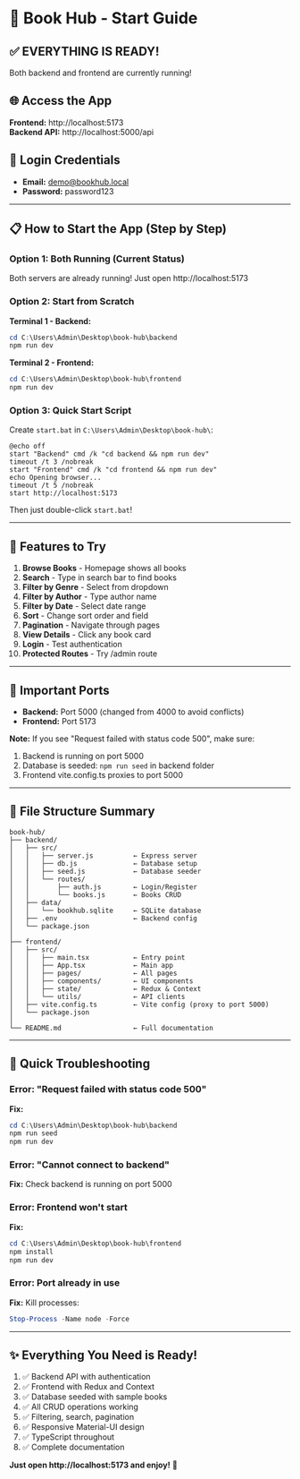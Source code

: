# 🚀 Book Hub - Start Guide

## ✅ EVERYTHING IS READY!

Both backend and frontend are currently running!

## 🌐 Access the App

**Frontend:** http://localhost:5173  
**Backend API:** http://localhost:5000/api  

## 🔑 Login Credentials

- **Email:** demo@bookhub.local
- **Password:** password123

---

## 📋 How to Start the App (Step by Step)

### Option 1: Both Running (Current Status)
Both servers are already running! Just open http://localhost:5173

### Option 2: Start from Scratch

**Terminal 1 - Backend:**
```powershell
cd C:\Users\Admin\Desktop\book-hub\backend
npm run dev
```

**Terminal 2 - Frontend:**
```powershell
cd C:\Users\Admin\Desktop\book-hub\frontend
npm run dev
```

### Option 3: Quick Start Script

Create `start.bat` in `C:\Users\Admin\Desktop\book-hub\`:
```batch
@echo off
start "Backend" cmd /k "cd backend && npm run dev"
timeout /t 3 /nobreak
start "Frontend" cmd /k "cd frontend && npm run dev"
echo Opening browser...
timeout /t 5 /nobreak
start http://localhost:5173
```

Then just double-click `start.bat`!

---

## 🎯 Features to Try

1. **Browse Books** - Homepage shows all books
2. **Search** - Type in search bar to find books
3. **Filter by Genre** - Select from dropdown
4. **Filter by Author** - Type author name
5. **Filter by Date** - Select date range
6. **Sort** - Change sort order and field
7. **Pagination** - Navigate through pages
8. **View Details** - Click any book card
9. **Login** - Test authentication
10. **Protected Routes** - Try /admin route

---

## 🔧 Important Ports

- **Backend:** Port 5000 (changed from 4000 to avoid conflicts)
- **Frontend:** Port 5173

**Note:** If you see "Request failed with status code 500", make sure:
1. Backend is running on port 5000
2. Database is seeded: `npm run seed` in backend folder
3. Frontend vite.config.ts proxies to port 5000

---

## 📁 File Structure Summary

```
book-hub/
├── backend/
│   ├── src/
│   │   ├── server.js          ← Express server
│   │   ├── db.js              ← Database setup
│   │   ├── seed.js            ← Database seeder
│   │   └── routes/
│   │       ├── auth.js        ← Login/Register
│   │       └── books.js       ← Books CRUD
│   ├── data/
│   │   └── bookhub.sqlite     ← SQLite database
│   ├── .env                   ← Backend config
│   └── package.json
│
├── frontend/
│   ├── src/
│   │   ├── main.tsx           ← Entry point
│   │   ├── App.tsx            ← Main app
│   │   ├── pages/             ← All pages
│   │   ├── components/        ← UI components
│   │   ├── state/             ← Redux & Context
│   │   └── utils/             ← API clients
│   ├── vite.config.ts         ← Vite config (proxy to port 5000)
│   └── package.json
│
└── README.md                  ← Full documentation
```

---

## 🐛 Quick Troubleshooting

### Error: "Request failed with status code 500"
**Fix:** 
```powershell
cd C:\Users\Admin\Desktop\book-hub\backend
npm run seed
npm run dev
```

### Error: "Cannot connect to backend"
**Fix:** Check backend is running on port 5000

### Error: Frontend won't start
**Fix:**
```powershell
cd C:\Users\Admin\Desktop\book-hub\frontend
npm install
npm run dev
```

### Error: Port already in use
**Fix:** Kill processes:
```powershell
Stop-Process -Name node -Force
```

---

## ✨ Everything You Need is Ready!

1. ✅ Backend API with authentication
2. ✅ Frontend with Redux and Context
3. ✅ Database seeded with sample books
4. ✅ All CRUD operations working
5. ✅ Filtering, search, pagination
6. ✅ Responsive Material-UI design
7. ✅ TypeScript throughout
8. ✅ Complete documentation

**Just open http://localhost:5173 and enjoy!** 🎉
